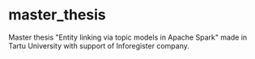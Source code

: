 # master_thesis
Master thesis "Entity linking via topic models in Apache Spark" made in Tartu University with support of Inforegister company.
